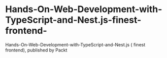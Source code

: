 # Hands-On-Web-Development-with-TypeScript-and-Nest.js-finest-frontend-
Hands-On-Web-Development-with-TypeScript-and-Nest.js ( finest frontend), published by Packt
